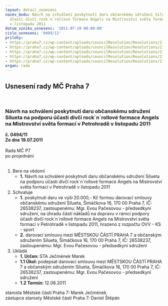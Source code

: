 ```yaml
---
layout: detail_usneseni
nazev_bodu: Návrh na schválení poskytnutí daru občanskému sdružení Silueta na podporu
  účasti dívčí rock´n´rollové formace Angels na Mistrovství světa formací v Petrohradě
  v listopadu 2011
datum_vzniku_usneseni: '2011-07-19 00:00:00'
cislo_usneseni: '0494/11'
prilohy:
- https://praha7.cz/wp-content/uploads/councilResolution/Resolutions/21531/35-11-silueta_-_%c5%be%c3%a1dost_-_p%c5%99%c3%adsp%c4%9bvek_na_dopravu_-_petrohrad.pdf
- https://praha7.cz/wp-content/uploads/councilResolution/Resolutions/21531/35-11-z%c3%a1pis_ze_3._jedn%c3%a1n%c3%ad_sk_22.06.2011.doc
- https://praha7.cz/wp-content/uploads/councilResolution/Resolutions/21531/35-11-s23_-_silueta_-_petrohrad_-_doprava__2011.doc
- https://praha7.cz/wp-content/uploads/councilResolution/Resolutions/21531/35-11-stanovy.pdf
- https://praha7.cz/wp-content/uploads/councilResolution/Resolutions/21531/35-11-potvrzen%c3%ad_o_registraci.pdf
organ: rada
---
```

<div id="ucUsn_pList" class="usn">
	<span><h2>Usnesení rady MČ Praha 7 </h2>
<br></span><div class="standBody">
<span><h3>Návrh na schválení poskytnutí daru občanskému sdružení Silueta na podporu účasti dívčí rock´n´rollové formace Angels na Mistrovství světa formací v Petrohradě v listopadu 2011</h3></span><div class="center">
		<strong>č. 0494/11</strong><br>
	</div>
<div class="center">
		<strong>Ze dne 19.07.2011</strong><br><br>
	</div>Rada MČ P7<br> po projednání<br><br><ol>
<li>Bere na vědomí<ul><li>
<strong>1.</strong> Návrh na schválení poskytnutí daru občanskému sdružení Silueta na podporu účasti dívčí rock´n´rollové formace Angels na Mistrovství světa formací v Petrohradě v listopadu 2011</li></ul>
</li>
<li>Schvaluje<ul>
<li>
<strong>1.</strong> poskytnutí daru ve výši 20.000,- Kč formou darovací smlouvy občanskému sdružení Silueta, Šimáčkova 16, 170 00 Praha 7, IČ: 26538237, zastoupenému: Mgr. Evou Pačesovou - předsedkyní sdružení, na úhradu části nákladů na dopravu v rámci podpory účasti dívčí rock´n´rollové formace Angels na Mistrovství světa formací v Petrohradě v listopadu 2011, hrazeno z rozpočtu OVV - KS - sport</li>
<li>
<strong>2.</strong> darovací smlouvu mezi MĚSTSKOU ČÁSTÍ PRAHA 7 a občanským sdružením Silueta, Šimáčkova 16, 170 00 Praha 7, IČ: 26538237, zastoupenému: Mgr. Evou Pačesovou - předsedkyní sdružení</li>
</ul>
</li>
<li>Ukládá<ul>
<li>
<strong>1. Určen: </strong>STA Ječmének Marek</li>
<li>
<strong>1.1 Úkol: </strong>podepsat darovací smlouvu mezi MĚSTSKOU ČÁSTÍ PRAHA 7 a občanským sdružením Silueta, Šimáčkova 16, 170 00 Praha 7, IČ: 26538237, zastoupenému: Mgr. Evou Pačesovou - předsedkyní sdružení</li>
<li>
<strong>1.2 Termín: </strong>12.08.2011</li>
</ul>
</li>
</ol>starosta Městské části Praha 7: Marek Ječmének<br>zástupce starosty Městské části Praha 7: Daniel Štěpán 
</div>
</div>
